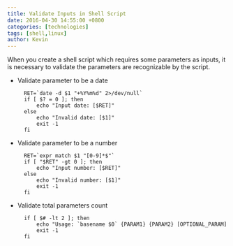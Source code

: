 ```yaml
---
title: Validate Inputs in Shell Script
date: 2016-04-30 14:55:00 +0800
categories: [technologies]
tags: [shell,linux]
author: Kevin
---
```


When you create a shell script which requires some parameters as inputs, it is necessary to validate the parameters are recognizable by the script.

* Validate parameter to be a date

        RET=`date -d $1 "+%Y%m%d" 2>/dev/null`
        if [ $? = 0 ]; then
            echo "Input date: [$RET]"
        else
            echo "Invalid date: [$1]"
            exit -1
        fi

* Validate parameter to be a number

        RET=`expr match $1 "[0-9]*$"`
        if [ "$RET" -gt 0 ]; then
            echo "Input number: [$RET]"
        else
            echo "Invalid number: [$1]"
            exit -1
        fi
        
* Validate total parameters count

        if [ $# -lt 2 ]; then
            echo "Usage: `basename $0` {PARAM1} {PARAM2} [OPTIONAL_PARAM]
            exit -1
        fi

